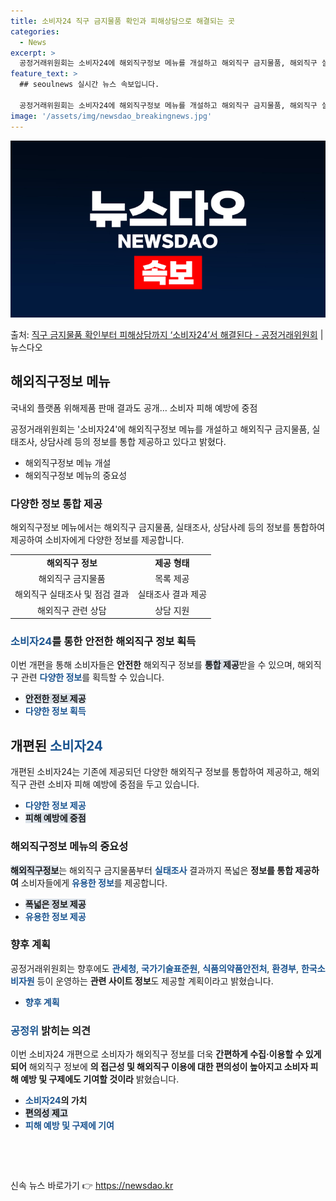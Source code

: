 ```yaml
---
title: 소비자24 직구 금지물품 확인과 피해상담으로 해결되는 곳
categories:
  - News
excerpt: >
  공정거래위원회는 소비자24에 해외직구정보 메뉴를 개설하고 해외직구 금지물품, 해외직구 실태조사점검결과, 상담…
feature_text: >
  ## seoulnews 실시간 뉴스 속보입니다.

  공정거래위원회는 소비자24에 해외직구정보 메뉴를 개설하고 해외직구 금지물품, 해외직구 실태조사점검결과, 상담…
image: '/assets/img/newsdao_breakingnews.jpg'
---
```


![뉴스다오 속보](/assets/img/newsdao_breakingnews.jpg)

<p>출처: <a href="https://newsdao.kr/3830" rel="dofollow">직구 금지물품 확인부터 피해상담까지 ‘소비자24’서 해결된다  - 공정거래위원회</a> | 뉴스다오</p>

<h2 data-ke-size="size26">해외직구정보 메뉴</h2>
<p data-ke-size="size16">국내외 플랫폼 위해제품 판매 결과도 공개… 소비자 피해 예방에 중점</p>
<p data-ke-size="size16">공정거래위원회는 '소비자24'에 해외직구정보 메뉴를 개설하고 해외직구 금지물품, 실태조사, 상담사례 등의 정보를 통합 제공하고 있다고 밝혔다.</p>
<ul>
<li>해외직구정보 메뉴 개설</li>
<li>해외직구정보 메뉴의 중요성</li>
</ul>

<h3>다양한 정보 통합 제공</h3>
<p data-ke-size="size16">해외직구정보 메뉴에서는 해외직구 금지물품, 실태조사, 상담사례 등의 정보를 통합하여 제공하여 소비자에게 다양한 정보를 제공합니다.</p>
<table>
  <tr>
    <td style="text-align: center; height: 17px;"><b>해외직구 정보</b></td>
    <td style="text-align: center; height: 17px;"><b>제공 형태</b></td>
  </tr>
  <tr>
    <td style="text-align: center; height: 17px;">해외직구 금지물품</td>
    <td style="text-align: center; height: 17px;">목록 제공</td>
  </tr>
  <tr>
    <td style="text-align: center; height: 17px;">해외직구 실태조사 및 점검 결과</td>
    <td style="text-align: center; height: 17px;">실태조사 결과 제공</td>
  </tr>
  <tr>
    <td style="text-align: center; height: 17px;">해외직구 관련 상담</td>
    <td style="text-align: center; height: 17px;">상담 지원</td>
  </tr>
</table>

<h3><span style="color: #1a5490;">소비자24</span>를 통한 안전한 해외직구 정보 획득</h3>
<p data-ke-size="size16">이번 개편을 통해 소비자들은 <b>안전한</b> 해외직구 정보를 <b><span style="background-color: #21538527;">통합 제공</span></b>받을 수 있으며, 해외직구 관련 <b><span style="color: #1a5490;">다양한 정보</span></b>를 획득할 수 있습니다.</p>
<ul>
<li><b><span style="background-color: #21538527;">안전한 정보 제공</span></b></li>
<li><b><span style="color: #1a5490;">다양한 정보 획득</span></b></li>
</ul>

<h2 data-ke-size="size26">개편된 <span style="color: #1a5490;">소비자24</span></h2>
<p data-ke-size="size16">개편된 소비자24는 기존에 제공되던 다양한 해외직구 정보를 통합하여 제공하고, 해외직구 관련 소비자 피해 예방에 중점을 두고 있습니다.</p>
<ul>
<li><span style="color: #1a5490;"><b>다양한 정보 제공</b></span></li>
<li><b><span style="background-color: #21538527;">피해 예방에 중점</span></b></li>
</ul>

<h3>해외직구정보 메뉴의 중요성</h3>
<p data-ke-size="size16"><b><span style="background-color: #21538527;">해외직구정보</span></b>는 해외직구 금지물품부터 <b><span style="color: #1a5490;">실태조사</span></b> 결과까지 폭넓은 <b>정보를 통합 제공하여</b> 소비자들에게 <b><span style="color: #1a5490;">유용한 정보</span></b>를 제공합니다.</p>
<ul>
<li><b><span style="background-color: #21538527;">폭넓은 정보 제공</span></b></li>
<li><b><span style="color: #1a5490;">유용한 정보 제공</span></b></li>
</ul>

<h3>향후 계획</h3>
<p data-ke-size="size16">공정거래위원회는 향후에도 <b><span style="color: #1a5490;">관세청</span></b>, <b><span style="color: #1a5490;">국가기술표준원</span></b>, <b><span style="color: #1a5490;">식품의약품안전처</span></b>, <b><span style="color: #1a5490;">환경부</span></b>, <b><span style="color: #1a5490;">한국소비자원</span></b> 등이 운영하는 <b>관련 사이트 정보</b>도 제공할 계획이라고 밝혔습니다.</p>
<ul>
<li><b><span style="color: #1a5490;">향후 계획</span></b></li>
</ul>

<h3><span style="color: #1a5490;">공정위</span> 밝히는 의견</h3>
<p data-ke-size="size16">이번 소비자24 개편으로 소비자가 해외직구 정보를 더욱 <b>간편하게 수집·이용할 수 있게 되어</b> 해외직구 정보에 <b>의 접근성 및 해외직구 이용에 대한 편의성이 높아지고 소비자 피해 예방 및 구제에도 기여할 것이라</b> 밝혔습니다.</p>
<ul>
<li><b><span style="color: #1a5490;">소비자24</span>의 가치</b></li>
<li><b><span style="background-color: #21538527;">편의성 제고</span></b></li>
<li><b><span style="color: #1a5490;">피해 예방 및 구제에 기여</span></b></li>
</ul>

<p data-ke-size="size16">&nbsp;</p>
<p data-ke-size="size16">&nbsp;</p> 

신속 뉴스 바로가기 👉 <a href="https://newsdao.kr" rel="dofollow">https://newsdao.kr</a>


